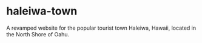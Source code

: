 # haleiwa-town
A revamped website for the popular tourist town Haleiwa, Hawaii, located in the North Shore of Oahu.

